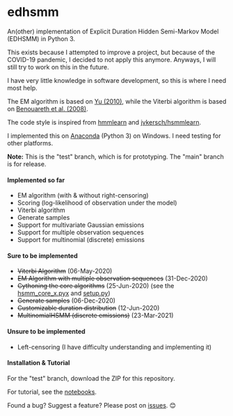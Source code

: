 # edhsmm
An(other) implementation of Explicit Duration Hidden Semi-Markov Model (EDHSMM) in Python 3.

This exists because I attempted to improve a project, but because of the COVID-19 pandemic, I decided to not apply this anymore. Anyways, I will still try to work on this in the future.

I have very little knowledge in software development, so this is where I need most help.

The EM algorithm is based on [Yu (2010)](https://www.sciencedirect.com/science/article/pii/S0004370209001416), while the Viterbi algorithm is based on [Benouareth et al. (2008)](https://link.springer.com/article/10.1155/2008/247354).

The code style is inspired from [hmmlearn](https://github.com/hmmlearn/hmmlearn) and [jvkersch/hsmmlearn](https://github.com/jvkersch/hsmmlearn).

I implemented this on [Anaconda](https://www.anaconda.com/products/individual) (Python 3) on Windows. I need testing for other platforms.

**Note:** This is the "test" branch, which is for prototyping. The "main" branch is for release.

#### Implemented so far
- EM algorithm (with & without right-censoring)
- Scoring (log-likelihood of observation under the model)
- Viterbi algorithm
- Generate samples
- Support for multivariate Gaussian emissions
- Support for multiple observation sequences
- Support for multinomial (discrete) emissions

#### Sure to be implemented
- ~~Viterbi Algorithm~~ (06-May-2020)
- ~~EM Algorithm with multiple observation sequences~~ (31-Dec-2020)
- ~~Cythoning the core algorithms~~ (25-Jun-2020) (see the [hsmm_core_x.pyx](edhsmm/hsmm_core_x.pyx) and [setup.py](edhsmm/setup.py))
- ~~Generate samples~~ (06-Dec-2020)
- ~~Customizable duration distribution~~ (12-Jun-2020)
- ~~MultinomialHSMM (discrete emissions)~~ (23-Mar-2021)

#### Unsure to be implemented
- Left-censoring (I have difficulty understanding and implementing it)

#### Installation & Tutorial
For the "test" branch, download the ZIP for this repository.

For tutorial, see the [notebooks](notebooks).

Found a bug? Suggest a feature? Please post on [issues](https://github.com/poypoyan/edhmm/issues). 😊
